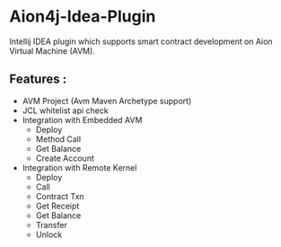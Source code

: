 # Aion4j-Idea-Plugin

Intellij IDEA plugin which supports smart contract development on Aion Virtual Machine (AVM).

## Features :

* AVM Project (Avm Maven Archetype support)
* JCL whitelist api check
* Integration with Embedded AVM
     * Deploy
     * Method Call
     * Get Balance
     * Create Account
 * Integration with Remote Kernel
     * Deploy
     * Call
     * Contract Txn
     * Get Receipt
     * Get Balance
     * Transfer
     * Unlock
